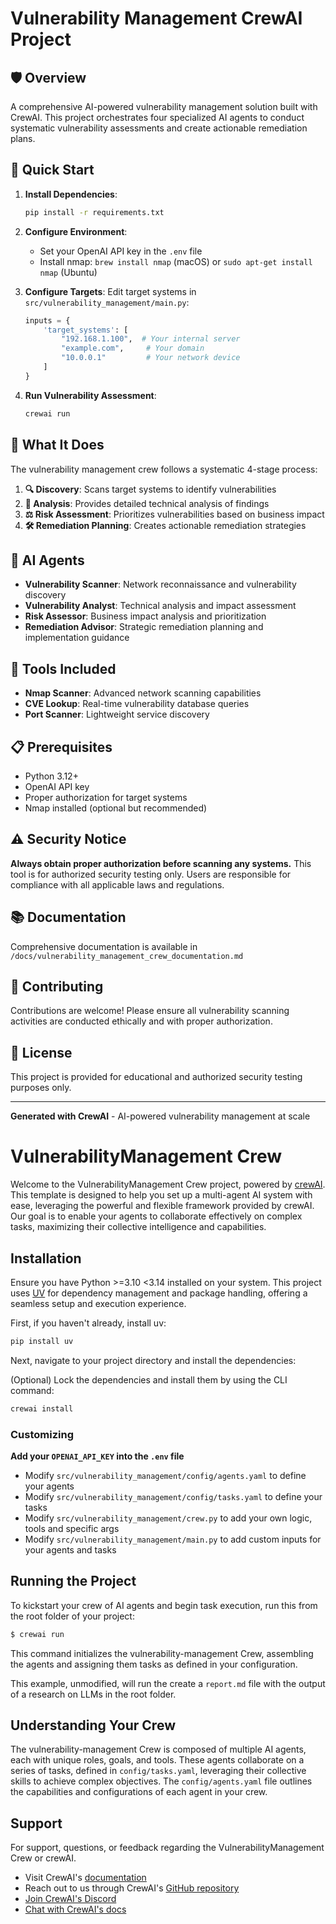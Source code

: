 # Vulnerability Management CrewAI Project

## 🛡️ Overview

A comprehensive AI-powered vulnerability management solution built with CrewAI. This project orchestrates four specialized AI agents to conduct systematic vulnerability assessments and create actionable remediation plans.

## 🚀 Quick Start

1. **Install Dependencies**:
   ```bash
   pip install -r requirements.txt
   ```

2. **Configure Environment**:
   - Set your OpenAI API key in the `.env` file
   - Install nmap: `brew install nmap` (macOS) or `sudo apt-get install nmap` (Ubuntu)

3. **Configure Targets**:
   Edit target systems in `src/vulnerability_management/main.py`:
   ```python
   inputs = {
       'target_systems': [
           "192.168.1.100",  # Your internal server
           "example.com",     # Your domain
           "10.0.0.1"         # Your network device
       ]
   }
   ```

4. **Run Vulnerability Assessment**:
   ```bash
   crewai run
   ```

## 🎯 What It Does

The vulnerability management crew follows a systematic 4-stage process:

1. **🔍 Discovery**: Scans target systems to identify vulnerabilities
2. **🔬 Analysis**: Provides detailed technical analysis of findings
3. **⚖️ Risk Assessment**: Prioritizes vulnerabilities based on business impact
4. **🛠️ Remediation Planning**: Creates actionable remediation strategies

## 👥 AI Agents

- **Vulnerability Scanner**: Network reconnaissance and vulnerability discovery
- **Vulnerability Analyst**: Technical analysis and impact assessment
- **Risk Assessor**: Business impact analysis and prioritization
- **Remediation Advisor**: Strategic remediation planning and implementation guidance

## 🔧 Tools Included

- **Nmap Scanner**: Advanced network scanning capabilities
- **CVE Lookup**: Real-time vulnerability database queries
- **Port Scanner**: Lightweight service discovery

## 📋 Prerequisites

- Python 3.12+
- OpenAI API key
- Proper authorization for target systems
- Nmap installed (optional but recommended)

## ⚠️ Security Notice

**Always obtain proper authorization before scanning any systems.** This tool is for authorized security testing only. Users are responsible for compliance with all applicable laws and regulations.

## 📚 Documentation

Comprehensive documentation is available in `/docs/vulnerability_management_crew_documentation.md`

## 🤝 Contributing

Contributions are welcome! Please ensure all vulnerability scanning activities are conducted ethically and with proper authorization.

## 📄 License

This project is provided for educational and authorized security testing purposes only.

---

**Generated with CrewAI** - AI-powered vulnerability management at scale

# VulnerabilityManagement Crew

Welcome to the VulnerabilityManagement Crew project, powered by [crewAI](https://crewai.com). This template is designed to help you set up a multi-agent AI system with ease, leveraging the powerful and flexible framework provided by crewAI. Our goal is to enable your agents to collaborate effectively on complex tasks, maximizing their collective intelligence and capabilities.

## Installation

Ensure you have Python >=3.10 <3.14 installed on your system. This project uses [UV](https://docs.astral.sh/uv/) for dependency management and package handling, offering a seamless setup and execution experience.

First, if you haven't already, install uv:

```bash
pip install uv
```

Next, navigate to your project directory and install the dependencies:

(Optional) Lock the dependencies and install them by using the CLI command:
```bash
crewai install
```
### Customizing

**Add your `OPENAI_API_KEY` into the `.env` file**

- Modify `src/vulnerability_management/config/agents.yaml` to define your agents
- Modify `src/vulnerability_management/config/tasks.yaml` to define your tasks
- Modify `src/vulnerability_management/crew.py` to add your own logic, tools and specific args
- Modify `src/vulnerability_management/main.py` to add custom inputs for your agents and tasks

## Running the Project

To kickstart your crew of AI agents and begin task execution, run this from the root folder of your project:

```bash
$ crewai run
```

This command initializes the vulnerability-management Crew, assembling the agents and assigning them tasks as defined in your configuration.

This example, unmodified, will run the create a `report.md` file with the output of a research on LLMs in the root folder.

## Understanding Your Crew

The vulnerability-management Crew is composed of multiple AI agents, each with unique roles, goals, and tools. These agents collaborate on a series of tasks, defined in `config/tasks.yaml`, leveraging their collective skills to achieve complex objectives. The `config/agents.yaml` file outlines the capabilities and configurations of each agent in your crew.

## Support

For support, questions, or feedback regarding the VulnerabilityManagement Crew or crewAI.
- Visit CrewAI's [documentation](https://docs.crewai.com)
- Reach out to us through CrewAI's [GitHub repository](https://github.com/joaomdmoura/crewai)
- [Join CrewAI's Discord](https://discord.com/invite/X4JWnZnxPb)
- [Chat with CrewAI's docs](https://chatg.pt/DWjSBZn)

